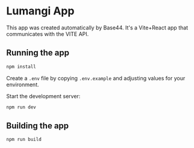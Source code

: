 # Lumangi App


This app was created automatically by Base44.
It's a Vite+React app that communicates with the VITE API.

## Running the app

```bash
npm install
```

Create a `.env` file by copying `.env.example` and adjusting values for your environment.

Start the development server:

```bash
npm run dev
```

## Building the app

```bash
npm run build
```

